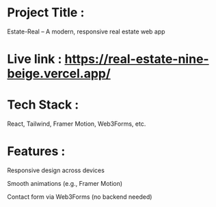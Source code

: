
# Project Title :
Estate-Real – A modern, responsive real estate web app

# Live link : https://real-estate-nine-beige.vercel.app/

# Tech Stack :
  React, Tailwind, Framer Motion, Web3Forms, etc.

# Features :

Responsive design across devices

Smooth animations (e.g., Framer Motion)

Contact form via Web3Forms (no backend needed)


